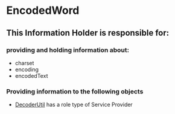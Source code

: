 # EncodedWord
## This Information Holder is responsible for:
### providing and holding information about: 
* charset
* encoding
* encodedText
### Providing information to the following objects 
* [DecoderUtil](../ServiceProviders/DecoderUtil.md) has a role type of Service Provider
